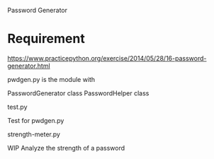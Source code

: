 Password Generator

# Requirement
https://www.practicepython.org/exercise/2014/05/28/16-password-generator.html

pwdgen.py is the module with 
  
  PasswordGenerator class
  PasswordHelper class
  
test.py

  Test for pwdgen.py
  
strength-meter.py

  WIP Analyze the strength of a password


